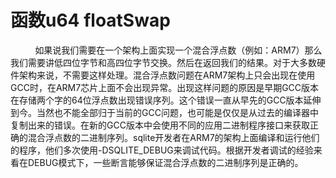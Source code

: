 # 函数u64 floatSwap
&nbsp;&nbsp;&nbsp;&nbsp;&nbsp;&nbsp;
&nbsp;&nbsp;&nbsp;如果说我们需要在一个架构上面实现一个混合浮点数（例如：ARM7）那么我们需要讲低四位字节和高四位字节交换。然后在返回我们的结果。对于大多数硬件架构来说，不需要这样处理。混合浮点数问题在ARM7架构上只会出现在使用GCC时，在ARM7芯片上面不会出现异常。出现这样问题的原因是早期GCC版本在存储两个字的64位浮点数出现错误序列。这个错误一直从早先的GCC版本延伸到今。当然也不能全部归于当前的GCC问题，也可能是仅仅是从过去的编译器中复制出来的错误。在新的GCC版本中会使用不同的应用二进制程序接口来获取正确的混合浮点数的二进制序列。sqlite开发者在ARM7的架构上面编译和运行他们的程序，他们多次使用-DSQLITE_DEBUG来调试代码。根据开发者调试的经验来看在DEBUG模式下，一些断言能够保证混合浮点数的二进制序列是正确的。
